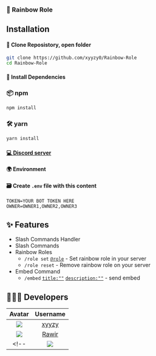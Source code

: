 ﻿### 🌈 Rainbow Role
<!-- #### 📨 [Discord Bot Invite](#) -->

## Installation

#### 📂 Clone Reposistory, open folder
```bash
git clone https://github.com/xyyzy0/Rainbow-Role
cd Rainbow-Role
```

#### 🔧 Install Dependencies

### 📦 npm
```bash
npm install
```
### 🛠 yarn
```bash
yarn install
```

#### [💻 Discord server](https://discord.gg/vwBAZR2RTJ)

#### 🌍 Environment
#### 🗃️ Create `.env` file with this content
```env
TOKEN=YOUR BOT TOKEN HERE
OWNER=OWNER1,OWNER2,OWNER3
```


## ✨ Features
- Slash Commands Handler
- Slash Commands
- Rainbow Roles
	- `/role set` [`@role`](#) - Set rainbow role in your server
	- `/role reset` - Remove rainbow role on your server
- Embed Command
	- `/embed` [`title:""`](#) [`description:""`](#) - send embed

## 👨🏽‍💻 Developers
|   Avatar  |                                       Username                                   |
|:---------:|:--------------------------------------------------------------------------------:|
|![](https://github.com/xyyzy0.png?size=64)|          [xyyzy](https://github.com/xyyzy0)       |
|![](https://github.com/Rawiros.png?size=64)|        [Rawir](https://github.com/Rawiros)       |
<!-- |![](https://github.com/rederek64.png?size=64)|   [Rederek](https://github.com/rederek64)      | -->
